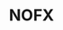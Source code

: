 ---
title: "NOFX"
summary: "Los Angeles, California based punk rock band founded in 1983. What does NOFX stand for? \"NOFX doesn't stand for shit. We just kinda ripped off the name from an old Boston band .\" Current members: “Fat” Mike Burkett - Vocals/Bass Eric Melvin - Vocals/Rhythm guitar Erik “Smelly” Sandin - Drums Aaron “El Hefe” Abeyta - Backing vocals/Lead guitar/Trumpet/Trombone Former members: Dave Allen - Vocals/Rhythm guitar Steve Kidwiller - Lead guitar Dave Casillas - Lead guitar Scott Aldahl - Drums Scott Sellers - Drums"
image: "nofx.jpg"
apple_music_artist_url: "https://music.apple.com/gb/artist/nofx/2819846"
wikipedia_url: "none"
---